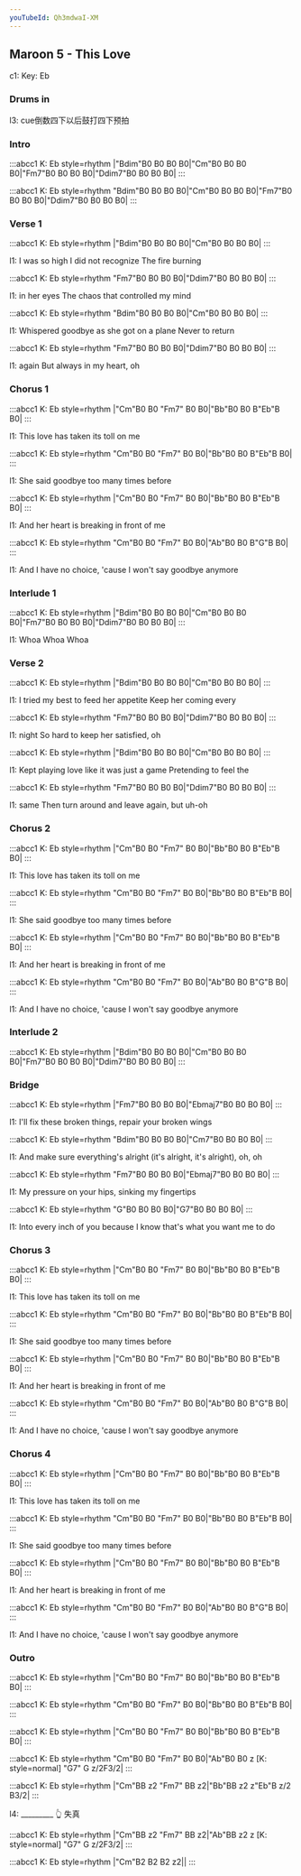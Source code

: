 ```yaml
---
youTubeId: Qh3mdwaI-XM
---
```


## Maroon 5 - This Love

c1: Key: Eb

### Drums in

l3: cue倒数四下以后鼓打四下预拍

### Intro

:::abcc1
K: Eb style=rhythm
|"Bdim"B0 B0 B0 B0|"Cm"B0 B0 B0 B0|"Fm7"B0 B0 B0 B0|"Ddim7"B0 B0 B0 B0|
:::

:::abcc1
K: Eb style=rhythm
"Bdim"B0 B0 B0 B0|"Cm"B0 B0 B0 B0|"Fm7"B0 B0 B0 B0|"Ddim7"B0 B0 B0 B0|
:::

### Verse 1

:::abcc1
K: Eb style=rhythm
|"Bdim"B0 B0 B0 B0|"Cm"B0 B0 B0 B0|
:::

l1: I was so high I did not recognize The fire burning 

:::abcc1
K: Eb style=rhythm
"Fm7"B0 B0 B0 B0|"Ddim7"B0 B0 B0 B0|
:::

l1: in her eyes The chaos that controlled my mind

:::abcc1
K: Eb style=rhythm
"Bdim"B0 B0 B0 B0|"Cm"B0 B0 B0 B0|
:::

l1: Whispered goodbye as she got on a plane Never to return

:::abcc1
K: Eb style=rhythm
"Fm7"B0 B0 B0 B0|"Ddim7"B0 B0 B0 B0|
:::

l1:  again But always in my heart, oh

### Chorus 1

:::abcc1
K: Eb style=rhythm
|"Cm"B0 B0 "Fm7" B0 B0|"Bb"B0 B0 B"Eb"B B0|
:::

l1: This love has taken its toll on me

:::abcc1
K: Eb style=rhythm
"Cm"B0 B0 "Fm7" B0 B0|"Bb"B0 B0 B"Eb"B B0|
:::

l1: She said goodbye too many times before

:::abcc1
K: Eb style=rhythm
|"Cm"B0 B0 "Fm7" B0 B0|"Bb"B0 B0 B"Eb"B B0|
:::

l1: And her heart is breaking in front of me

:::abcc1
K: Eb style=rhythm
"Cm"B0 B0 "Fm7" B0 B0|"Ab"B0 B0 B"G"B B0|
:::

l1: And I have no choice, 'cause I won't say goodbye anymore

### Interlude 1

:::abcc1
K: Eb style=rhythm
|"Bdim"B0 B0 B0 B0|"Cm"B0 B0 B0 B0|"Fm7"B0 B0 B0 B0|"Ddim7"B0 B0 B0 B0|
:::

l1: Whoa Whoa Whoa

### Verse 2

:::abcc1
K: Eb style=rhythm
|"Bdim"B0 B0 B0 B0|"Cm"B0 B0 B0 B0|
:::

l1: I tried my best to feed her appetite Keep her coming every 

:::abcc1
K: Eb style=rhythm
"Fm7"B0 B0 B0 B0|"Ddim7"B0 B0 B0 B0|
:::

l1: night So hard to keep her satisfied, oh

:::abcc1
K: Eb style=rhythm
|"Bdim"B0 B0 B0 B0|"Cm"B0 B0 B0 B0|
:::

l1: Kept playing love like it was just a game Pretending to feel the 

:::abcc1
K: Eb style=rhythm
"Fm7"B0 B0 B0 B0|"Ddim7"B0 B0 B0 B0|
:::

l1: same Then turn around and leave again, but uh-oh

### Chorus 2

:::abcc1
K: Eb style=rhythm
|"Cm"B0 B0 "Fm7" B0 B0|"Bb"B0 B0 B"Eb"B B0|
:::

l1: This love has taken its toll on me

:::abcc1
K: Eb style=rhythm
"Cm"B0 B0 "Fm7" B0 B0|"Bb"B0 B0 B"Eb"B B0|
:::

l1: She said goodbye too many times before

:::abcc1
K: Eb style=rhythm
|"Cm"B0 B0 "Fm7" B0 B0|"Bb"B0 B0 B"Eb"B B0|
:::

l1: And her heart is breaking in front of me

:::abcc1
K: Eb style=rhythm
"Cm"B0 B0 "Fm7" B0 B0|"Ab"B0 B0 B"G"B B0|
:::

l1: And I have no choice, 'cause I won't say goodbye anymore

### Interlude 2

:::abcc1
K: Eb style=rhythm
|"Bdim"B0 B0 B0 B0|"Cm"B0 B0 B0 B0|"Fm7"B0 B0 B0 B0|"Ddim7"B0 B0 B0 B0|
:::

### Bridge

:::abcc1
K: Eb style=rhythm
|"Fm7"B0 B0 B0 B0|"Ebmaj7"B0 B0 B0 B0|
:::

l1: I'll fix these broken things, repair your broken wings

:::abcc1
K: Eb style=rhythm
"Bdim"B0 B0 B0 B0|"Cm7"B0 B0 B0 B0|
:::

l1: And make sure everything's alright (it's alright, it's alright), oh, oh

:::abcc1
K: Eb style=rhythm
"Fm7"B0 B0 B0 B0|"Ebmaj7"B0 B0 B0 B0|
:::

l1: My pressure on your hips, sinking my fingertips

:::abcc1
K: Eb style=rhythm
"G"B0 B0 B0 B0|"G7"B0 B0 B0 B0|
:::

l1: Into every inch of you because I know that's what you want me to do

### Chorus 3

:::abcc1
K: Eb style=rhythm
|"Cm"B0 B0 "Fm7" B0 B0|"Bb"B0 B0 B"Eb"B B0|
:::

l1: This love has taken its toll on me

:::abcc1
K: Eb style=rhythm
"Cm"B0 B0 "Fm7" B0 B0|"Bb"B0 B0 B"Eb"B B0|
:::

l1: She said goodbye too many times before

:::abcc1
K: Eb style=rhythm
|"Cm"B0 B0 "Fm7" B0 B0|"Bb"B0 B0 B"Eb"B B0|
:::

l1: And her heart is breaking in front of me

:::abcc1
K: Eb style=rhythm
"Cm"B0 B0 "Fm7" B0 B0|"Ab"B0 B0 B"G"B B0|
:::

l1: And I have no choice, 'cause I won't say goodbye anymore

### Chorus 4

:::abcc1
K: Eb style=rhythm
|"Cm"B0 B0 "Fm7" B0 B0|"Bb"B0 B0 B"Eb"B B0|
:::

l1: This love has taken its toll on me

:::abcc1
K: Eb style=rhythm
"Cm"B0 B0 "Fm7" B0 B0|"Bb"B0 B0 B"Eb"B B0|
:::

l1: She said goodbye too many times before

:::abcc1
K: Eb style=rhythm
|"Cm"B0 B0 "Fm7" B0 B0|"Bb"B0 B0 B"Eb"B B0|
:::

l1: And her heart is breaking in front of me

:::abcc1
K: Eb style=rhythm
"Cm"B0 B0 "Fm7" B0 B0|"Ab"B0 B0 B"G"B B0|
:::

l1: And I have no choice, 'cause I won't say goodbye anymore

### Outro

:::abcc1
K: Eb style=rhythm
|"Cm"B0 B0 "Fm7" B0 B0|"Bb"B0 B0 B"Eb"B B0|
:::

:::abcc1
K: Eb style=rhythm
"Cm"B0 B0 "Fm7" B0 B0|"Bb"B0 B0 B"Eb"B B0|
:::

:::abcc1
K: Eb style=rhythm
|"Cm"B0 B0 "Fm7" B0 B0|"Bb"B0 B0 B"Eb"B B0|
:::

:::abcc1
K: Eb style=rhythm
"Cm"B0 B0 "Fm7" B0 B0|"Ab"B0 B0 z
[K: style=normal]
"G7" G z/2F3/2|
:::

:::abcc1
K: Eb style=rhythm
|"Cm"BB z2 "Fm7" BB z2|"Bb"BB z2 z"Eb"B z/2 B3/2|
:::

l4: _________ 👆 失真

:::abcc1
K: Eb style=rhythm
|"Cm"BB z2 "Fm7" BB z2|"Ab"BB z2 z
[K: style=normal]
"G7" G z/2F3/2|
:::

:::abcc1
K: Eb style=rhythm
|"Cm"B2 B2 B2 z2||
:::

